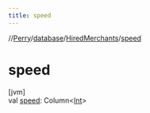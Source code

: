 ```yaml
---
title: speed
---
```

//[Perry](../../../index.html)/[database](../index.html)/[HiredMerchants](index.html)/[speed](speed.html)



# speed



[jvm]\
val [speed](speed.html): Column<[Int](https://kotlinlang.org/api/latest/jvm/stdlib/kotlin/-int/index.html)>




